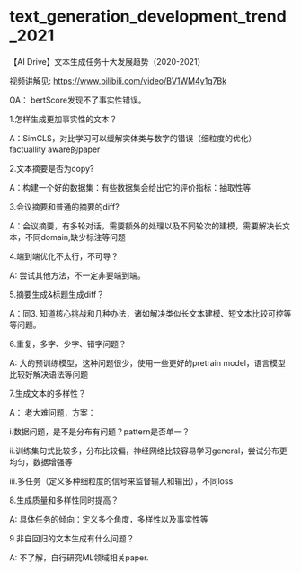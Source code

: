 # text_generation_development_trend_2021
【AI Drive】文本生成任务十大发展趋势（2020-2021）

视频讲解见: https://www.bilibili.com/video/BV1WM4y1g7Bk


QA：
bertScore发现不了事实性错误。

1.怎样生成更加事实性的文本？

A：SimCLS，对比学习可以缓解实体类与数字的错误（细粒度的优化）
factuallity aware的paper

2.文本摘要是否为copy?

A：构建一个好的数据集：有些数据集会给出它的评价指标：抽取性等

3.会议摘要和普通的摘要的diff?

A：会议摘要，有多轮对话，需要额外的处理以及不同轮次的建模，需要解决长文本，不同domain,缺少标注等问题

4.端到端优化不太行，不可导？

A: 尝试其他方法，不一定非要端到端。

5.摘要生成&标题生成diff？

A：同3. 知道核心挑战和几种办法，诸如解决类似长文本建模、短文本比较可控等等问题。

6.重复，多字、少字、错字问题？

A: 大的预训练模型，这种问题很少，使用一些更好的pretrain model，语言模型比较好解决语法等问题

7.生成文本的多样性？

A： 老大难问题，方案：

i.数据问题，是不是分布有问题？pattern是否单一？

ii.训练集句式比较多，分布比较偏，神经网络比较容易学习general，尝试分布更均匀，数据增强等

iii.多任务（定义多种细粒度的信号来监督输入和输出），不同loss

8.生成质量和多样性同时提高？

A: 具体任务的倾向：定义多个角度，多样性以及事实性等

9.非自回归的文本生成有什么问题？

A: 不了解，自行研究ML领域相关paper.
